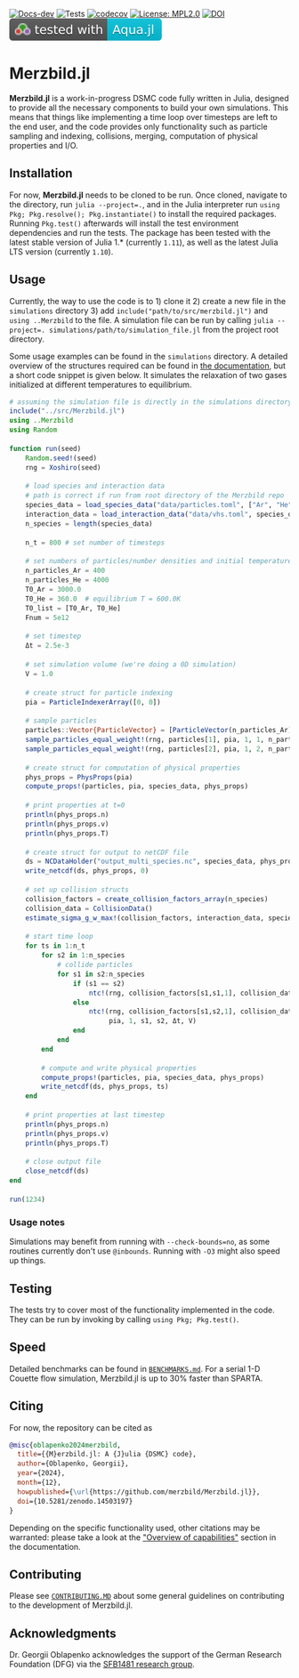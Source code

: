 [![Docs-dev](https://img.shields.io/badge/docs-dev-blue.svg)](https://merzbild.github.io/Merzbild.jl/dev/)
![Tests](https://github.com/merzbild/Merzbild.jl/actions/workflows/ci.yml/badge.svg)
[![codecov](https://codecov.io/gh/merzbild/Merzbild.jl/branch/main/graph/badge.svg?token=MC2A2MM18K)](https://codecov.io/gh/merzbild/Merzbild.jl)
[![License: MPL2.0](https://img.shields.io/badge/License-MPL_2.0-success.svg)](https://opensource.org/license/mpl-2-0)
[![DOI](https://zenodo.org/badge/DOI/10.5281/zenodo.14503197.svg)](https://doi.org/10.5281/zenodo.14503197)
[![Aqua QA](https://raw.githubusercontent.com/JuliaTesting/Aqua.jl/master/badge.svg)](https://github.com/JuliaTesting/Aqua.jl)

# Merzbild.jl
**Merzbild.jl** is a work-in-progress DSMC code fully written in Julia,
designed to provide all the necessary components to build your own simulations.
This means that things like implementing a time loop over timesteps are left to the end user,
and the code provides only functionality such as
particle sampling and indexing, collisions, merging, computation of physical properties and I/O.

## Installation
For now, **Merzbild.jl** needs to be cloned to be run. Once cloned, navigate to the directory, run `julia --project=.`, and in the
Julia interpreter run `using Pkg; Pkg.resolve(); Pkg.instantiate()` to install the required packages.
Running `Pkg.test()` afterwards will install the test environment dependencies and run the tests.
The package has been tested with the latest stable version of Julia 1.* (currently `1.11`), as well as the latest
Julia LTS version (currently `1.10`).

## Usage
Currently, the way to use the code is to 1) clone it 2) create a new file in the `simulations` directory
3) add `include("path/to/src/merzbild.jl")` and `using ..Merzbild` to the file.
A simulation file can be run by calling `julia --project=. simulations/path/to/simulation_file.jl` from the project
root directory.

Some usage examples can be found in the `simulations` directory.
A detailed overview of the structures required can be found in [the documentation](https://merzbild.github.io/Merzbild.jl/dev/),
but a short code snippet is given below. It simulates the relaxation of two gases initialized at different temperatures
to equilibrium.

```julia
# assuming the simulation file is directly in the simulations directory
include("../src/Merzbild.jl")
using ..Merzbild
using Random

function run(seed)
    Random.seed!(seed)
    rng = Xoshiro(seed)

    # load species and interaction data
    # path is correct if run from root directory of the Merzbild repo
    species_data = load_species_data("data/particles.toml", ["Ar", "He"])
    interaction_data = load_interaction_data("data/vhs.toml", species_data)
    n_species = length(species_data)

    n_t = 800 # set number of timesteps

    # set numbers of particles/number densities and initial temperatures
    n_particles_Ar = 400
    n_particles_He = 4000
    T0_Ar = 3000.0
    T0_He = 360.0  # equilibrium T = 600.0K
    T0_list = [T0_Ar, T0_He]
    Fnum = 5e12

    # set timestep
    Δt = 2.5e-3

    # set simulation volume (we're doing a 0D simulation)
    V = 1.0

    # create struct for particle indexing
    pia = ParticleIndexerArray([0, 0])

    # sample particles
    particles::Vector{ParticleVector} = [ParticleVector(n_particles_Ar), ParticleVector(n_particles_He)]
    sample_particles_equal_weight!(rng, particles[1], pia, 1, 1, n_particles_Ar, species_data[1].mass, T0_Ar, Fnum, 0.0, 1.0, 0.0, 1.0, 0.0, 1.0)
    sample_particles_equal_weight!(rng, particles[2], pia, 1, 2, n_particles_He, species_data[2].mass, T0_He, Fnum, 0.0, 1.0, 0.0, 1.0, 0.0, 1.0)

    # create struct for computation of physical properties
    phys_props = PhysProps(pia)
    compute_props!(particles, pia, species_data, phys_props)

    # print properties at t=0
    println(phys_props.n)
    println(phys_props.v)
    println(phys_props.T)

    # create struct for output to netCDF file
    ds = NCDataHolder("output_multi_species.nc", species_data, phys_props)
    write_netcdf(ds, phys_props, 0)

    # set up collision structs
    collision_factors = create_collision_factors_array(n_species)
    collision_data = CollisionData()
    estimate_sigma_g_w_max!(collision_factors, interaction_data, species_data, T0_list, Fnum)

    # start time loop
    for ts in 1:n_t
        for s2 in 1:n_species
            # collide particles
            for s1 in s2:n_species
                if (s1 == s2)
                    ntc!(rng, collision_factors[s1,s1,1], collision_data, interaction_data, particles[s1], pia, 1, s1, Δt, V)
                else
                    ntc!(rng, collision_factors[s1,s2,1], collision_data, interaction_data, particles[s1], particles[s2],
                         pia, 1, s1, s2, Δt, V)
                end
            end
        end

        # compute and write physical properties
        compute_props!(particles, pia, species_data, phys_props)
        write_netcdf(ds, phys_props, ts)
    end

    # print properties at last timestep
    println(phys_props.n)
    println(phys_props.v)
    println(phys_props.T)

    # close output file
    close_netcdf(ds)
end

run(1234)
```

### Usage notes
Simulations may benefit from running with `--check-bounds=no`, as some routines currently don't use `@inbounds`.
Running with `-O3` might also speed up things.

## Testing
The tests try to cover most of the functionality implemented in the code. They can be run by invoking by calling `using Pkg; Pkg.test()`.

## Speed
Detailed benchmarks can be found in [`BENCHMARKS.md`](BENCHMARKS.md).
For a serial 1-D Couette flow simulation, Merzbild.jl is up to 30% faster
than SPARTA.

## Citing
For now, the repository can be cited as
```bibtex
@misc{oblapenko2024merzbild,
  title={{M}erzbild.jl: A {J}ulia {DSMC} code},
  author={Oblapenko, Georgii},
  year={2024},
  month={12},
  howpublished={\url{https://github.com/merzbild/Merzbild.jl}},
  doi={10.5281/zenodo.14503197}
}
```

Depending on the specific functionality used, other citations may be warranted: please take a look
at the ["Overview of capabilities"](https://merzbild.github.io/Merzbild.jl/dev/overview_capabilities/) section in the documentation.

## Contributing
Please see [`CONTRIBUTING.MD`](CONTRIBUTING.MD) about some general guidelines on contributing to the development of Merzbild.jl.

## Acknowledgments
Dr. Georgii Oblapenko acknowledges the support of the German Research Foundation (DFG) via
the [SFB1481 research group](https://sfb1481.rwth-aachen.de).